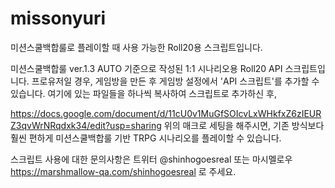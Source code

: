 # missonyuri
미션스쿨백합룰로 플레이할 때 사용 가능한 Roll20용 스크립트입니다.

미션스쿨백합룰 ver.1.3 AUTO 기준으로 작성된 1:1 시나리오용 Roll20 API 스크립트입니다.
프로유저일 경우, 게임방을 만든 후 게임방 설정에서 'API 스크립트'를 추가할 수 있습니다.
여기에 있는 파일들을 하나씩 복사하여 스크립트로 추가하신 후,

https://docs.google.com/document/d/11cU0v1MuGfSOIcvLxWHkfxZ6zIEURZ3qvWrNRqdxk34/edit?usp=sharing
위의 매크로 세팅을 해주시면, 기존 방식보다 훨씬 편하게 미션스쿨백합룰 기반 TRPG 시나리오를 플레이할 수 있습니다.

스크립트 사용에 대한 문의사항은 트위터
@shinhogoesreal
또는 마시멜로우
https://marshmallow-qa.com/shinhogoesreal
로 주세요.
